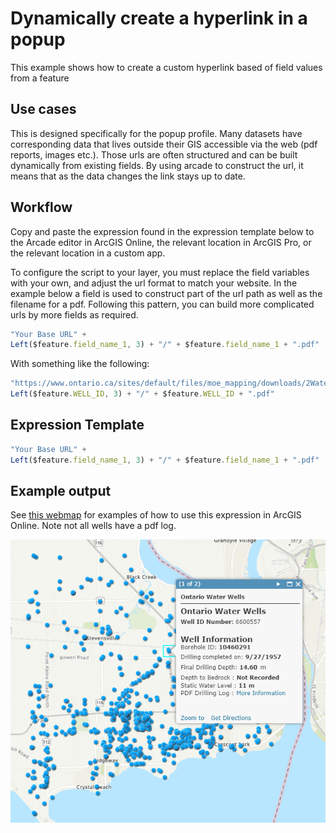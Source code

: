 
# Dynamically create a hyperlink in a popup

This example shows how to create a custom hyperlink based of field values from a feature 

## Use cases

This is designed specifically for the popup profile. Many datasets have corresponding data that lives outside their GIS accessible via the web (pdf reports, images etc.).  Those urls are often structured and can be built dynamically from existing fields.  By using arcade to construct the url, it means that as the data changes the link stays up to date. 

## Workflow

Copy and paste the expression found in the expression template below to 
the Arcade editor in ArcGIS Online, the relevant location in ArcGIS Pro, or
the relevant location in a custom app.

To configure the script to your layer, you must replace the field variables
with your own, and adjust the url format to match your website. In the example
below a field is used to construct part of the url path as well as the filename
for a pdf.  Following this pattern, you can build more complicated urls by more 
fields as required.


```js
"Your Base URL" + 
Left($feature.field_name_1, 3) + "/" + $feature.field_name_1 + ".pdf"
```

With something like the following:

```js
"https://www.ontario.ca/sites/default/files/moe_mapping/downloads/2Water/Wells_pdfs/" + 
Left($feature.WELL_ID, 3) + "/" + $feature.WELL_ID + ".pdf"
```

## Expression Template

```js
"Your Base URL" + 
Left($feature.field_name_1, 3) + "/" + $feature.field_name_1 + ".pdf"
```

## Example output

See [this webmap](https://arcg.is/1K9jbu) for examples of how to use this expression in ArcGIS Online.  Note not all wells have a pdf log.

[![url-basic](./images/url-basic.png)](https://arcg.is/1K9jbu)
